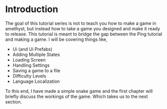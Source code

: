 # Introduction
The goal of this tutorial series is not to teach you how to make a game in amethyst, but instead how to take a game you 
designed and make it ready to release. This tutorial is meant to bridge the gap between the Ping tutorial and making a 
game. I will be covering things like,
*   Ui (and Ui Prefabs)
*   Adding Multiple States
*   Loading Screen
*   Handling Settings
*   Saving a game to a file
*   Difficulty Levels
*   Language Localization

To this end, I have made a simple snake game and the first chapter will briefly discuss the workings of the game. Which 
takes us to the next section.
